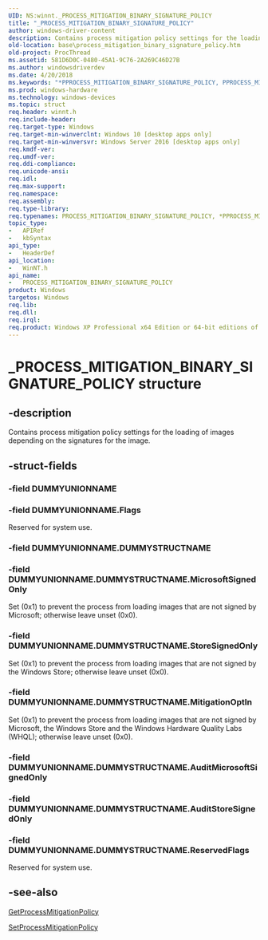 ```yaml
---
UID: NS:winnt._PROCESS_MITIGATION_BINARY_SIGNATURE_POLICY
title: "_PROCESS_MITIGATION_BINARY_SIGNATURE_POLICY"
author: windows-driver-content
description: Contains process mitigation policy settings for the loading of images depending on the signatures for the image.
old-location: base\process_mitigation_binary_signature_policy.htm
old-project: ProcThread
ms.assetid: 581D6D0C-0480-45A1-9C76-2A269C46D27B
ms.author: windowsdriverdev
ms.date: 4/20/2018
ms.keywords: "*PPROCESS_MITIGATION_BINARY_SIGNATURE_POLICY, PPROCESS_MITIGATION_BINARY_SIGNATURE_POLICY, PPROCESS_MITIGATION_BINARY_SIGNATURE_POLICY structure pointer, PROCESS_MITIGATION_BINARY_SIGNATURE_POLICY, PROCESS_MITIGATION_BINARY_SIGNATURE_POLICY structure, _PROCESS_MITIGATION_BINARY_SIGNATURE_POLICY, base.process_mitigation_binary_signature_policy, winnt/PPROCESS_MITIGATION_BINARY_SIGNATURE_POLICY, winnt/PROCESS_MITIGATION_BINARY_SIGNATURE_POLICY"
ms.prod: windows-hardware
ms.technology: windows-devices
ms.topic: struct
req.header: winnt.h
req.include-header: 
req.target-type: Windows
req.target-min-winverclnt: Windows 10 [desktop apps only]
req.target-min-winversvr: Windows Server 2016 [desktop apps only]
req.kmdf-ver: 
req.umdf-ver: 
req.ddi-compliance: 
req.unicode-ansi: 
req.idl: 
req.max-support: 
req.namespace: 
req.assembly: 
req.type-library: 
req.typenames: PROCESS_MITIGATION_BINARY_SIGNATURE_POLICY, *PPROCESS_MITIGATION_BINARY_SIGNATURE_POLICY
topic_type:
-	APIRef
-	kbSyntax
api_type:
-	HeaderDef
api_location:
-	WinNT.h
api_name:
-	PROCESS_MITIGATION_BINARY_SIGNATURE_POLICY
product: Windows
targetos: Windows
req.lib: 
req.dll: 
req.irql: 
req.product: Windows XP Professional x64 Edition or 64-bit editions of     Windows Server 2003
---
```


# _PROCESS_MITIGATION_BINARY_SIGNATURE_POLICY structure


## -description


Contains process mitigation policy settings for the loading of images depending on the signatures for the image.


## -struct-fields




### -field DUMMYUNIONNAME

 


### -field DUMMYUNIONNAME.Flags

Reserved for system use.


### -field DUMMYUNIONNAME.DUMMYSTRUCTNAME

 


### -field DUMMYUNIONNAME.DUMMYSTRUCTNAME.MicrosoftSignedOnly

Set (0x1) to prevent the process from loading images that are not signed by Microsoft; otherwise leave unset (0x0).


### -field DUMMYUNIONNAME.DUMMYSTRUCTNAME.StoreSignedOnly

Set (0x1) to prevent the process from loading images that are not signed by the Windows Store; otherwise leave unset (0x0).


### -field DUMMYUNIONNAME.DUMMYSTRUCTNAME.MitigationOptIn

Set (0x1) to prevent the process from loading images that are not signed by Microsoft, the Windows Store and the Windows Hardware Quality Labs (WHQL); otherwise leave unset (0x0).


### -field DUMMYUNIONNAME.DUMMYSTRUCTNAME.AuditMicrosoftSignedOnly

 


### -field DUMMYUNIONNAME.DUMMYSTRUCTNAME.AuditStoreSignedOnly

 


### -field DUMMYUNIONNAME.DUMMYSTRUCTNAME.ReservedFlags

Reserved for system use.


## -see-also




<a href="https://msdn.microsoft.com/89f9c883-6976-4af2-9a8b-c76101d8ed02">GetProcessMitigationPolicy</a>



<a href="https://msdn.microsoft.com/57f364f8-58d7-447a-91c3-51fc1fe1a481">SetProcessMitigationPolicy</a>
 

 

